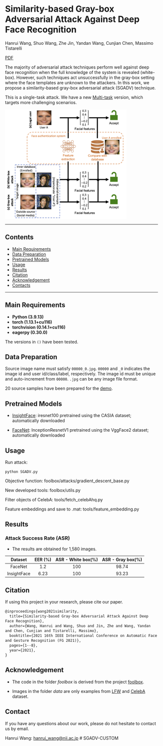# Similarity-based Gray-box Adversarial Attack Against Deep Face Recognition

Hanrui Wang, Shuo Wang, Zhe Jin, Yandan Wang, Cunjian Chen, Massimo Tistarelli
 
[PDF](https://arxiv.org/pdf/2201.04011)

The majority of adversarial attack techniques perform well against deep face recognition when the full knowledge of the system is revealed (white-box). However, such techniques act unsuccessfully in the gray-box setting where the face templates are unknown to the attackers. In this work, we propose a similarity-based gray-box adversarial attack (SGADV) technique.

This is a single-task attack. We have a new [Multi-task](https://github.com/azrealwang/mtadv) version, which targets more challenging scenarios.

<img src="figures/scenario.png" alt="scenario" style="width:400px;"/>

****
## Contents
* [Main Requirements](#Main-Requirements)
* [Data Preparation](#Data-Preparation)
* [Pretrained Models](#Pretrained-Models)
* [Usage](#Usage)
* [Results](#Results)
* [Citation](#Citation)
* [Acknowledgement](#Acknowledgement)
* [Contacts](#Contacts)
****

## Main Requirements

  * **Python (3.9.13)**
  * **torch (1.13.1+cu116)**
  * **torchvision (0.14.1+cu116)**
  * **eagerpy (0.30.0)**
  
  The versions in `()` have been tested.

## Data Preparation

Source image name must satisfy `00000_0.jpg`. `00000` and `_0` indicates the image id and user id/class/label, respectively. The image id must be unique and auto-increment from `00000`. `.jpg` can be any image file format.

20 source samples have been prepared for the [demo](#Usage).

## Pretrained Models

* [InsightFace](https://github.com/deepinsight/insightface): iresnet100 pretrained using the CASIA dataset; automatically downloaded

* [FaceNet](https://github.com/timesler/facenet-pytorch): InceptionResnetV1 pretrained using the VggFace2 dataset; automatically downloaded

## Usage
Run attack:

```
python SGADV.py
```

Objective function: foolbox/attacks/gradient_descent_base.py

New developed tools: foolbox/utils.py

Filter objects of CelebA: tools/fetch_celebAhq.py

Feature embeddings and save to .mat: tools/feature_embedding.py


## Results

### Attack Success Rate (ASR)
* The results are obtained for 1,580 images.

| Dataset | EER (%) | ASR - White box(%) | ASR - Gray box(%) |
|:---:|:----:|:-----:|:-----:|
| FaceNet | 1.2 | 100 | 98.74 |
| InsightFace | 6.23 | 100 | 93.23 |

## Citation
If using this project in your research, please cite our paper.
```
@inproceedings{wang2021similarity,
  title={Similarity-based Gray-box Adversarial Attack Against Deep Face Recognition},
  author={Wang, Hanrui and Wang, Shuo and Jin, Zhe and Wang, Yandan and Chen, Cunjian and Tistarelli, Massimo},
  booktitle={2021 16th IEEE International Conference on Automatic Face and Gesture Recognition (FG 2021)},
  pages={1--8},
  year={2021},
}
```

## Acknowledgement
* The code in the folder *foolbox* is derived from the project [foolbox](https://github.com/bethgelab/foolbox).

* Images in the folder *data* are only examples from [LFW](http://vis-www.cs.umass.edu/lfw/) and [CelebA](https://mmlab.ie.cuhk.edu.hk/projects/CelebA.html) dataset.

## Contact
If you have any questions about our work, please do not hesitate to contact us by email.

Hanrui Wang: hanrui_wang@nii.ac.jp
#   S G A D V - C U S T O M 
 
 